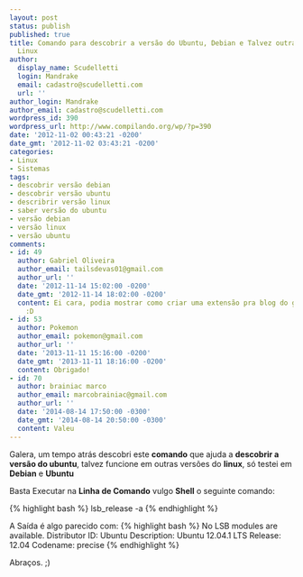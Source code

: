 ```yaml
---
layout: post
status: publish
published: true
title: Comando para descobrir a versão do Ubuntu, Debian e Talvez outras Distribuições
  Linux
author:
  display_name: Scudelletti
  login: Mandrake
  email: cadastro@scudelletti.com
  url: ''
author_login: Mandrake
author_email: cadastro@scudelletti.com
wordpress_id: 390
wordpress_url: http://www.compilando.org/wp/?p=390
date: '2012-11-02 00:43:21 -0200'
date_gmt: '2012-11-02 03:43:21 -0200'
categories:
- Linux
- Sistemas
tags:
- descobrir versão debian
- descobrir versão ubuntu
- describrir versão linux
- saber versão do ubuntu
- versão debian
- versão linux
- versão ubuntu
comments:
- id: 49
  author: Gabriel Oliveira
  author_email: tailsdevas01@gmail.com
  author_url: ''
  date: '2012-11-14 15:02:00 -0200'
  date_gmt: '2012-11-14 18:02:00 -0200'
  content: Ei cara, podia mostrar como criar uma extensão pra blog do google chrome
    :D 
- id: 53
  author: Pokemon
  author_email: pokemon@gmail.com
  author_url: ''
  date: '2013-11-11 15:16:00 -0200'
  date_gmt: '2013-11-11 18:16:00 -0200'
  content: Obrigado!
- id: 70
  author: brainiac marco
  author_email: marcobrainiac@gmail.com
  author_url: ''
  date: '2014-08-14 17:50:00 -0300'
  date_gmt: '2014-08-14 20:50:00 -0300'
  content: Valeu
---
```

Galera, um tempo atrás descobri este **comando** que ajuda a **descobrir a versão do ubuntu**, talvez funcione em outras versões do **linux**, só testei em **Debian** e **Ubuntu**

Basta Executar na **Linha de Comando** vulgo **Shell** o seguinte comando:

{% highlight bash %}
lsb_release -a
{% endhighlight %}

A Saída é algo parecido com:
{% highlight bash %}
No LSB modules are available.
Distributor ID:	Ubuntu
Description:	Ubuntu 12.04.1 LTS
Release:	12.04
Codename:	precise
{% endhighlight %}

Abraços. ;)
